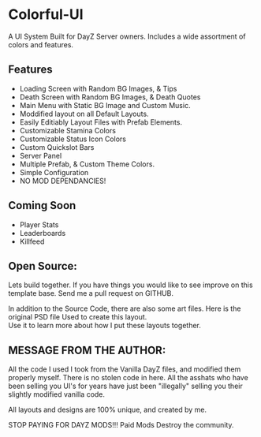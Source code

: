 # Colorful-UI
A UI System Built for DayZ Server owners.  Includes a wide assortment of colors and features.

## Features
- Loading Screen with Random BG Images, & Tips
- Death Screen with Random BG Images, & Death Quotes
- Main Menu with Static BG Image and Custom Music.
- Moddified layout on all Default Layouts. 
- Easily Editiably Layout Files with Prefab Elements.
- Customizable Stamina Colors
- Customizable Status Icon Colors
- Custom Quickslot Bars
- Server Panel
- Multiple Prefab, & Custom Theme Colors.
- Simple Configuration
- NO MOD DEPENDANCIES!

## Coming Soon
- Player Stats
- Leaderboards
- Killfeed

## Open Source:  
Lets build together. If you have things you would like to see improve on this template base. Send me a pull request on GITHUB.


In addition to the Source Code, there are also some art files.
Here is the original PSD file Used to create this layout.  
Use it to learn more about how I put these layouts together.

## MESSAGE FROM THE AUTHOR:
All the code I used I took from the Vanilla DayZ files, and modified them properly myself. There is no stolen code in here. All the asshats who have been selling you UI's for years have just been "illegally" selling you their slightly modified vanilla code. 

All layouts and designs are 100% unique, and created by me. 

STOP PAYING FOR DAYZ MODS!!!
Paid Mods Destroy the community. 
